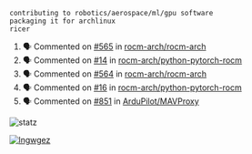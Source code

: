 ```
contributing to robotics/aerospace/ml/gpu software
packaging it for archlinux
ricer
```

<!--START_SECTION:activity-->
1. 🗣 Commented on [#565](https://github.com/rocm-arch/rocm-arch/issues/565) in [rocm-arch/rocm-arch](https://github.com/rocm-arch/rocm-arch)
2. 🗣 Commented on [#14](https://github.com/rocm-arch/python-pytorch-rocm/issues/14) in [rocm-arch/python-pytorch-rocm](https://github.com/rocm-arch/python-pytorch-rocm)
3. 🗣 Commented on [#564](https://github.com/rocm-arch/rocm-arch/issues/564) in [rocm-arch/rocm-arch](https://github.com/rocm-arch/rocm-arch)
4. 🗣 Commented on [#16](https://github.com/rocm-arch/python-pytorch-rocm/issues/16) in [rocm-arch/python-pytorch-rocm](https://github.com/rocm-arch/python-pytorch-rocm)
5. 🗣 Commented on [#851](https://github.com/ArduPilot/MAVProxy/issues/851) in [ArduPilot/MAVProxy](https://github.com/ArduPilot/MAVProxy)
<!--END_SECTION:activity-->


![statz](https://github-readme-stats.vercel.app/api?username=acxz&include_all_commits=true&show_icons=true)

[![lngwgez](https://github-readme-stats.vercel.app/api/top-langs/?username=acxz&layout=compact)](https://github.com/acxz/github-readme-stats)


<!--
**acxz/acxz** is a ✨ _special_ ✨ repository because its `README.md` (this file) appears on your GitHub profile.

Here are some ideas to get you started:

- 🔭 I’m currently working on ...
- 🌱 I’m currently learning ...
- 👯 I’m looking to collaborate on ...
- 🤔 I’m looking for help with ...
- 💬 Ask me about ...
- 📫 How to reach me: ...
- 😄 Pronouns: ...
- ⚡ Fun fact: ...
-->
